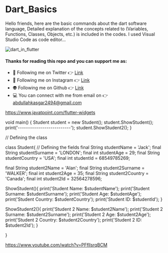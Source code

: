 # Dart_Basics
Hello friends, here are the basic commands about the dart software language,
Detailed explanation of the concepts related to (Variables, Functions, Classes, Objects, etc.) is included in the codes.
I used Visual Studio Code as code editor...


![dart_in_flutter](https://user-images.githubusercontent.com/88820048/167237787-0743539a-b913-400a-81c9-6350d747d20d.png)


#### Thanks for reading this repo and you can support me as:

- 👻 Following me on Twitter 👉 [Link](https://twitter.com/AbdullahKasgar)
- 🤖 Following me on Instagram 👉 [Link](https://www.instagram.com/jay_official_24_/)
- 👽 Following me on Github 👉 [Link](https://github.com/abdullah0912/)
- 💻 You can connect with me from email on 👉 [abdullahkasgar2494@gmail.com](abdullahkasgar2494@gmail.com)

https://www.javatpoint.com/flutter-widgets

void main() {
  Student student = new Student();
  student.ShowStudent();
  print('--------------------------');
  student.ShowStudent2();
}


// Defining the class

class Student{
  // Defining the fields
  final String studentName = 'Jack';
  final String studentSurname = 'LONDON';
  final int studentAge = 29;
  final String studentCountry = 'USA';
  final int studentId = 68549785269;

  final String student2Name = 'Alan';
  final String student2Surname = 'WALKER';
  final int student2Age = 35;
  final String student2Country = 'Canada';
  final int student2Id = 32564278596;

  ShowStudent(){
    print('Student Name: $studentName');
    print('Student  Surname: $studentSurname');
    print('Student Age: $studentAge');
    print('Student Country: $studentCountry');
    print('Student ID: $studentId');
  }

  ShowStudent2(){
    print('Student 2 Name: $student2Name');
    print('Student 2  Surname: $student2Surname');
    print('Student 2 Age: $student2Age');
    print('Student 2 Country: $student2Country');
    print('Student 2 ID: $student2Id');
  }

}

https://www.youtube.com/watch?v=PFfllsrqBCM
